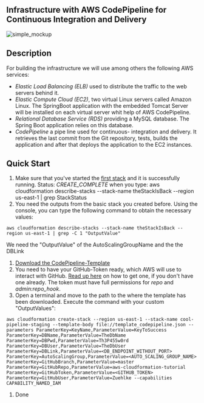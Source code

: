 ## Infrastructure with AWS CodePipeline for Continuous Integration and Delivery

![simple_mockup](../../documentation/images/infrastructure_codepipeline.png)

## Description
For building the infrastructure we will use among others the following AWS services:

- *Elastic Load Balancing (ELB)* used to distribute the traffic to the web servers behind it.
- *Elastic Compute Cloud (EC2)*, two virtual Linux servers called Amazon Linux. The SpringBoot application with the embedded Tomcat Server will be installed on each virtual server whit help of AWS CodePipeline.
- *Relational Database Service (RDS)* providing a MySQL database. The Spring Boot application relies on this database.
- *CodePipeline* a pipe line used for continuous- integration and delivery. It retrieves the last commit from the Git repository, tests, builds the application and after that deploys the application to the EC2 instances.

## Quick Start
1. Make sure that you've started the [first stack](../basic_stack/basic_stack.md) and it is successfully running. Status: *CREATE_COMPLETE* when you type: aws cloudformation describe-stacks --stack-name theStackIsBack --region us-east-1 | grep StackStatus
1. You need the outputs from the basic stack you created before. Using the console, you can type the following command to obtain the necessary values:
```
aws cloudformation describe-stacks --stack-name theStackIsBack --region us-east-1 | grep -C 1 "OutputValue"
```
We need the "OutputValue" of the AutoScalingGroupName and the the DBLink
1. [Download the CodePipeline-Template](../../templates/stack_with_codepipeline/template_codepipeline.json)
1. You need to have your GitHub-Token ready, which AWS will use to interact with GitHub. [Read up here](https://help.github.com/articles/creating-a-personal-access-token-for-the-command-line/) on how to get one, if you don't have one already. The token must have full permissions for *repo* and *admin:repo_hook*.
1. Open a terminal and move to the path to the where the template has been downloaded. Execute the command with your custom "OutputValues":
```
aws cloudformation create-stack --region us-east-1 --stack-name cool-pipeline-staging --template-body file://template_codepipeline.json --parameters ParameterKey=KeyName,ParameterValue=KeyToSuccess ParameterKey=DBName,ParameterValue=TheDbName ParameterKey=DBPwd,ParameterValue=Th3P455w0rd ParameterKey=DBUser,ParameterValue=TheDbUser ParameterKey=DBLink,ParameterValue=<DB_ENDPOINT_WITHOUT_PORT> ParameterKey=AutoScalingGroup,ParameterValue=<AUTO_SCALING_GROUP_NAME> ParameterKey=GitHubBranch,ParameterValue=master ParameterKey=GitHubRepo,ParameterValue=aws-cloudformation-tutorial ParameterKey=GitHubToken,ParameterValue=<GITHUB_TOKEN> ParameterKey=GitHubUser,ParameterValue=Zuehlke --capabilities CAPABILITY_NAMED_IAM
```
1. Done
